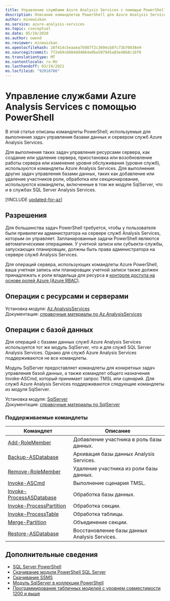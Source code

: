```yaml
---
title: Управление службами Azure Analysis Services с помощью PowerShell | Документация Майкрософт
description: Описание командлетов PowerShell для Azure Analysis Services, используемых для распространенных административных задач, таких как создание серверов, приостановка операций или изменение уровня обслуживания.
author: minewiskan
ms.service: azure-analysis-services
ms.topic: conceptual
ms.date: 05/19/2020
ms.author: owend
ms.reviewer: minewiskan
ms.openlocfilehash: 28f414c5eaaea7b987f2c3694cb8fc73b70838e9
ms.sourcegitcommit: 772eb9c6684dd4864e0ba507945a83e48b8c16f0
ms.translationtype: MT
ms.contentlocale: ru-RU
ms.lasthandoff: 03/19/2021
ms.locfileid: "92018786"
---
```

# <a name="manage-azure-analysis-services-with-powershell"></a>Управление службами Azure Analysis Services с помощью PowerShell

В этой статье описаны командлеты PowerShell, используемые для выполнения задач управления базами данных и сервером служб Azure Analysis Services. 

Для выполнения таких задач управления ресурсами сервера, как создание или удаление сервера, приостановка или возобновление работы сервера или изменение уровня обслуживания (уровня служб), используются командлеты Azure Analysis Services. Для выполнения других задач управления базами данных, таких как добавление или удаление участников роли, обработка или секционирование, используются командлеты, включенные в том же модуле SqlServer, что и в службах SQL Server Analysis Services.

[!INCLUDE [updated-for-az](../../includes/updated-for-az.md)]

## <a name="permissions"></a>Разрешения

Для большинства задач PowerShell требуется, чтобы у пользователя были привилегии администратора на сервере служб Analysis Services, которым он управляет. Запланированные задачи PowerShell являются автоматическими операциями. У учетной записи или субъекта-службы, запускающих планировщик, должны быть права администратора на сервере служб Analysis Services. 

Для операций сервера, использующих командлеты Azure PowerShell, ваша учетная запись или планировщик учетной записи также должен принадлежать к роли владельца для ресурса в [контроле доступа на основе ролей Azure (Azure RBAC)](../role-based-access-control/overview.md). 

## <a name="resource-and-server-operations"></a>Операции с ресурсами и серверами 

Установка модуля: [Az.AnalysisServices](https://www.powershellgallery.com/packages/Az.AnalysisServices)   
Документация: [справочные материалы по Az.AnalysisServices](/powershell/module/az.analysisservices)

## <a name="database-operations"></a>Операции с базой данных

Для операций с базами данных служб Azure Analysis Services используется тот же модуль SqlServer, что и для служб SQL Server Analysis Services. Однако для служб Azure Analysis Services поддерживаются не все командлеты. 

Модуль SqlServer предоставляет командлеты для конкретных задач управления базой данных, а также командлет общего назначения Invoke-ASCmd, который принимает запрос TMSL или сценарий. Для служб Azure Analysis Services поддерживаются следующие командлеты из модуля SqlServer.

Установка модуля: [SqlServer](https://www.powershellgallery.com/packages/SqlServer)   
Документация: [справочные материалы по SqlServer](/powershell/module/sqlserver)

### <a name="supported-cmdlets"></a>Поддерживаемые командлеты

|Командлет|Описание|
|------------|-----------------| 
|[Add-RoleMember](/powershell/module/sqlserver/Add-RoleMember)|Добавление участника в роль базы данных.| 
|[Backup-ASDatabase](/powershell/module/sqlserver/backup-asdatabase)|Архивация базы данных Analysis Services.|  
|[Remove-RoleMember](/powershell/module/sqlserver/remove-rolemember)|Удаление участника из роли базы данных.|   
|[Invoke-ASCmd](/powershell/module/sqlserver/invoke-ascmd)|Выполнение сценария TMSL.|
|[Invoke-ProcessASDatabase](/powershell/module/sqlserver/invoke-processasdatabase)|Обработка базы данных.|  
|[Invoke-ProcessPartition](/powershell/module/sqlserver/invoke-processpartition)|Обработка секции.| 
|[Invoke-ProcessTable](/powershell/module/sqlserver/invoke-processtable)|Обработка таблицы.|  
|[Merge-Partition](/powershell/module/sqlserver/merge-partition)|Объединение секции.|  
|[Restore-ASDatabase](/powershell/module/sqlserver/restore-asdatabase)|Восстановление базы данных Analysis Services.| 
  

## <a name="related-information"></a>Дополнительные сведения

* [SQL Server PowerShell](/sql/powershell/sql-server-powershell)      
* [Скачивание модуля PowerShell SQL Server](/sql/ssms/download-sql-server-ps-module)   
* [Скачивание SSMS](/sql/ssms/download-sql-server-management-studio-ssms)   
* [Модуль SqlServer в коллекции PowerShell](https://www.powershellgallery.com/packages/SqlServer)    
* [Программирование табличных моделей с уровнем совместимости 1200 и выше](/analysis-services/tabular-model-programming-compatibility-level-1200/tabular-model-programming-for-compatibility-level-1200)